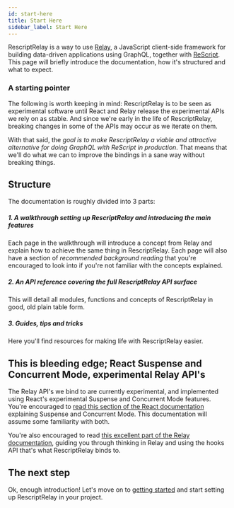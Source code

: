 ```yaml
---
id: start-here
title: Start Here
sidebar_label: Start Here
---
```


RescriptRelay is a way to use [Relay](https://relay.dev), a JavaScript client-side framework for building data-driven applications using GraphQL, together with [ReScript](https://rescript-lang.org/). This page will briefly introduce the documentation, how it's structured and what to expect.

### A starting pointer

The following is worth keeping in mind:
RescriptRelay is to be seen as experimental software until React and Relay release the experimental APIs we rely on as stable. And since we're early in the life of RescriptRelay, breaking changes in some of the APIs may occur as we iterate on them.

With that said, the _goal is to make RescriptRelay a viable and attractive alternative for doing GraphQL with ReScript in production_. That means that we'll do what we can to improve the bindings in a sane way without breaking things.

## Structure

The documentation is roughly divided into 3 parts:

##### 1. A walkthrough setting up RescriptRelay and introducing the main features

Each page in the walkthrough will introduce a concept from Relay and explain how to achieve the same thing in RescriptRelay. Each page will also have a section of _recommended background reading_ that you're encouraged to look into if you're not familiar with the concepts explained.

##### 2. An API reference covering the full RescriptRelay API surface

This will detail all modules, functions and concepts of RescriptRelay in good, old plain table form.

##### 3. Guides, tips and tricks

Here you'll find resources for making life with RescriptRelay easier.

## This is bleeding edge; React Suspense and Concurrent Mode, experimental Relay API's

The Relay API's we bind to are currently experimental, and implemented using React's experimental Suspense and Concurrent Mode features. You're encouraged to [read this section of the React documentation](https://reactjs.org/docs/concurrent-mode-intro.html) explaining Suspense and Concurrent Mode. This documentation will assume some familiarity with both.

You're also encouraged to read [this excellent part of the Relay documentation](https://relay.dev/docs/en/experimental/a-guided-tour-of-relay), guiding you through thinking in Relay and using the hooks API that's what RescriptRelay binds to.

## The next step

Ok, enough introduction! Let's move on to [getting started](getting-started) and start setting up RescriptRelay in your project.
